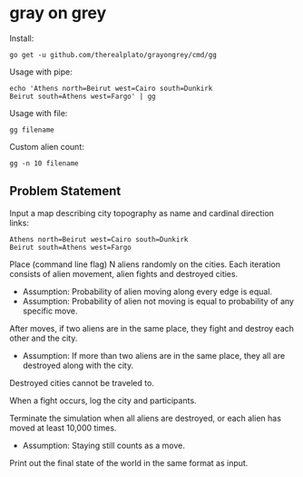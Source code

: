 gray on grey
============

Install:
```
go get -u github.com/therealplato/grayongrey/cmd/gg
```

Usage with pipe:
```
echo 'Athens north=Beirut west=Cairo south=Dunkirk
Beirut south=Athens west=Fargo' | gg
```

Usage with file:
```
gg filename
```

Custom alien count:
```
gg -n 10 filename
```

Problem Statement
-----------------

Input a map describing city topography as name and cardinal direction links:
```
Athens north=Beirut west=Cairo south=Dunkirk
Beirut south=Athens west=Fargo
```

Place (command line flag) N aliens randomly on the cities.
Each iteration consists of alien movement, alien fights and destroyed cities.

* Assumption: Probability of alien moving along every edge is equal.
* Assumption: Probability of alien not moving is equal to probability of any specific move.

After moves, if two aliens are in the same place, they fight and destroy each other and the city.

* Assumption: If more than two aliens are in the same place, they all are destroyed along with the city.

Destroyed cities cannot be traveled to.

When a fight occurs, log the city and participants.

Terminate the simulation when all aliens are destroyed, or each alien has moved at least 10,000 times.

* Assumption: Staying still counts as a move.

Print out the final state of the world in the same format as input.
